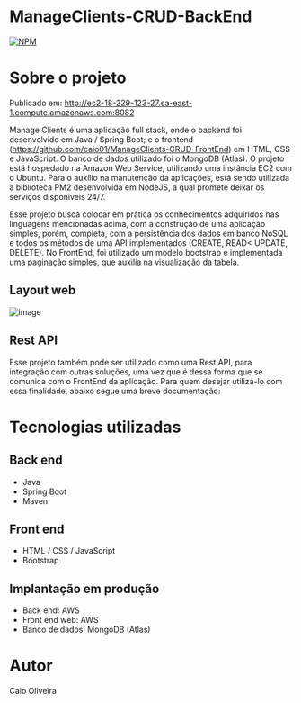 # ManageClients-CRUD-BackEnd
[![NPM](https://img.shields.io/npm/l/react)](https://github.com/caio01/ManageClients-CRUD-BackEnd/blob/main/LICENSE) 

# Sobre o projeto

Publicado em: http://ec2-18-229-123-27.sa-east-1.compute.amazonaws.com:8082

Manage Clients é uma aplicação full stack, onde o backend foi desenvolvido em Java / Spring Boot; e o frontend (https://github.com/caio01/ManageClients-CRUD-FrontEnd) em HTML, CSS e JavaScript. O banco de dados utilizado foi o MongoDB (Atlas). O projeto está hospedado na Amazon Web Service, utilizando uma instância EC2 com o Ubuntu. Para o auxílio na manutenção da aplicações, está sendo utilizada a biblioteca PM2 desenvolvida em NodeJS, a qual promete deixar os serviços disponíveis 24/7.

Esse projeto busca colocar em prática os conhecimentos adquiridos nas linguagens mencionadas acima, com a construção de uma aplicação simples, porém, completa, com a persistência dos dados em banco NoSQL e todos os métodos de uma API implementados (CREATE, READ< UPDATE, DELETE). No FrontEnd, foi utilizado um modelo bootstrap e implementada uma paginação simples, que auxilia na visualização da tabela.

## Layout web
![image](https://user-images.githubusercontent.com/49879702/207204540-74030f02-4e82-41cb-bd0c-e51bcb622b75.png)

## Rest API
Esse projeto também pode ser utilizado como uma Rest API, para integração com outras soluções, uma vez que é dessa forma que se comunica com o FrontEnd da aplicação.
Para quem desejar utilizá-lo com essa finalidade, abaixo segue uma breve documentação:



# Tecnologias utilizadas
## Back end
- Java
- Spring Boot
- Maven
## Front end
- HTML / CSS / JavaScript
- Bootstrap
## Implantação em produção
- Back end: AWS
- Front end web: AWS
- Banco de dados: MongoDB (Atlas)

# Autor

Caio Oliveira
